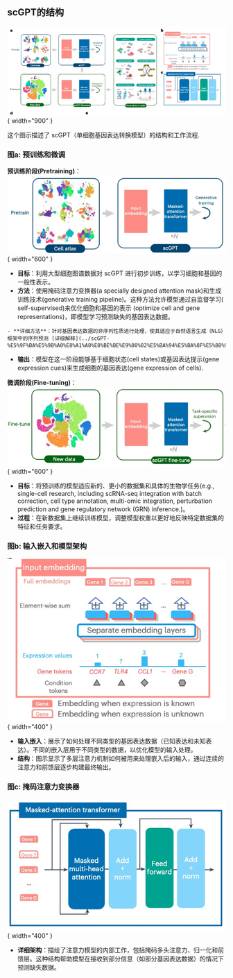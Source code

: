 
## scGPT的结构
![这是图片](../img/scGPT_pipline.jpg){ width="900" }

这个图示描述了 scGPT（单细胞基因表达转换模型）的结构和工作流程.

### 图a: 预训练和微调
**预训练阶段(Pretraining)**：
![这是图片](../img/scGPT_pipline_pretraining.jpg){ width="600" }

   - **目标**：利用大型细胞图谱数据对 scGPT 进行初步训练，以学习细胞和基因的一般性表示。
   - **方法**：使用掩码注意力变换器(a specially designed attention mask)和生成训练技术(generative training pipeline)。这种方法允许模型通过自监督学习( self-supervised)来优化细胞和基因的表示 (optimize cell and gene representations)，即模型学习预测缺失的基因表达数据。

   	- **详细方法**：针对基因表达数据的非序列性质进行处理，使其适应于自然语言生成（NLG）框架中的序列预测 [详细解释](../scGPT-%E5%9F%BA%E5%9B%A0%E8%A1%A8%E8%BE%BE%E9%80%82%E5%BA%94%E5%BA%8F%E5%88%97%E5%8C%96%E9%A2%84%E6%B5%8B/)

   - **输出**：模型在这一阶段能够基于细胞状态(cell states)或基因表达提示(gene expression cues)来生成细胞的基因表达(gene expression of cells).


**微调阶段(Fine-tuning)**：
![这是图片](../img/scGPT_pipline_finetune.jpg){ width="600" }

   - **目标**：将预训练的模型适应新的、更小的数据集和具体的生物学任务(e.g., single-cell research, including scRNA-seq integration with batch correction, cell type annotation, multi-omic integration, perturbation prediction and gene regulatory network (GRN) inference.)。
   - **过程**：在新数据集上继续训练模型，调整模型权重以更好地反映特定数据集的特征和任务要求。

### 图b: 输入嵌入和模型架构

![这是图片](../img/scGPT_embedding_structure.jpg){ width="400" }

- **输入嵌入**：展示了如何处理不同类型的基因表达数据（已知表达和未知表达）。不同的嵌入层用于不同类型的数据，以优化模型的输入处理。
- **结构**：图示显示了多层注意力机制如何被用来处理嵌入后的输入，通过连续的注意力和前馈层逐步构建最终输出。

### 图c: 掩码注意力变换器
![这是图片](../img/scGPT_masks_strucutre.jpg){ width="400" }

- **详细架构**：描绘了注意力模型的内部工作，包括掩码多头注意力、归一化和前馈层。这种结构帮助模型在接收到部分信息（如部分基因表达数据）的情况下预测缺失数据。


